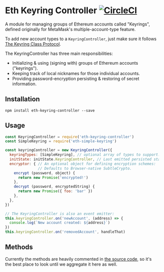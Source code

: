 # Eth Keyring Controller [![CircleCI](https://circleci.com/gh/MetaMask/KeyringController.svg?style=svg)](https://circleci.com/gh/MetaMask/KeyringController)

A module for managing groups of Ethereum accounts called "Keyrings", defined originally for MetaMask's multiple-account-type feature.

To add new account types to a `KeyringController`, just make sure it follows [The Keyring Class Protocol](./docs/keyring.md).

The KeyringController has three main responsibilities:
- Initializing & using (signing with) groups of Ethereum accounts ("keyrings").
- Keeping track of local nicknames for those individual accounts.
- Providing password-encryption persisting & restoring of secret information.

## Installation

`npm install eth-keyring-controller --save`

## Usage

```javascript
const KeyringController = require('eth-keyring-controller')
const SimpleKeyring = require('eth-simple-keyring')

const keyringController = new KeyringController({
  keyringTypes: [SimpleKeyring], // optional array of types to support.
  initState: initState.KeyringController, // Last emitted persisted state.
  encryptor: { // An optional object for defining encryption schemes:
               // Defaults to Browser-native SubtleCrypto.
    encrypt (password, object) {
      return new Promise('encrypted!')
    },
    decrypt (password, encryptedString) {
      return new Promise({ foo: 'bar' })
    },
  },
})

// The KeyringController is also an event emitter:
this.keyringController.on('newAccount', (address) => {
  console.log(`New account created: ${address}`)
})
this.keyringController.on('removedAccount', handleThat)
```

## Methods

Currently the methods are heavily commented in [the source code](./index.js), so it's the best place to look until we aggregate it here as well.

